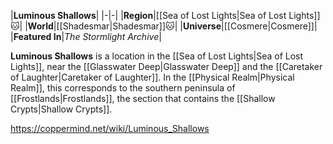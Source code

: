 |**Luminous Shallows**|
|-|-|
|**Region**|[[Sea of Lost Lights\|Sea of Lost Lights]]🐱︎|
|**World**|[[Shadesmar\|Shadesmar]]🐱︎|
|**Universe**|[[Cosmere\|Cosmere]]|
|**Featured In**|*The Stormlight Archive*|

**Luminous Shallows** is a location in the [[Sea of Lost Lights\|Sea of Lost Lights]], near the [[Glasswater Deep\|Glasswater Deep]] and the [[Caretaker of Laughter\|Caretaker of Laughter]].
In the [[Physical Realm\|Physical Realm]], this corresponds to the southern peninsula of [[Frostlands\|Frostlands]], the section that contains the [[Shallow Crypts\|Shallow Crypts]].



https://coppermind.net/wiki/Luminous_Shallows